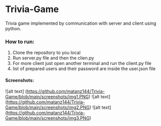 # Trivia-Game
Trivia game implemented by communication with server and client using python.

### How to run:
1. Clone the repository to you local
2. Run server.py file and then the clien.py
3. For more client just open another terminal and run the client.py file
4. list of prepared users and their password are inside the user.json file 

#### Screenshots:

![alt text] (https://github.com/matanz144/Trivia-Game/blob/main/screenshots/img1.PNG)
![alt text] (https://github.com/matanz144/Trivia-Game/blob/main/screenshots/img2.PNG)
![alt text] (https://github.com/matanz144/Trivia-Game/blob/main/screenshots/img3.PNG)
